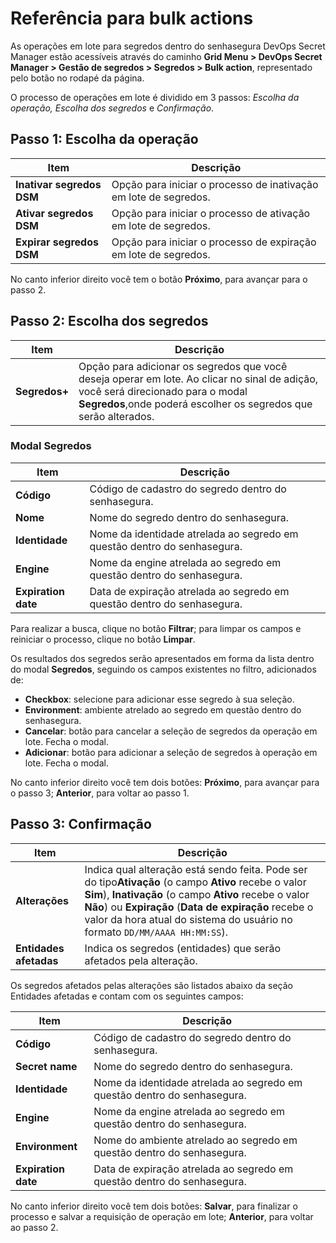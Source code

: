 # Referência para bulk actions

As operações em lote para segredos dentro do senhasegura DevOps Secret Manager estão acessíveis através do caminho **Grid Menu > DevOps Secret Manager > Gestão de segredos > Segredos > Bulk action**, representado pelo botão no rodapé da página.

O processo de operações em lote é dividido em 3 passos: *Escolha da operação, Escolha dos segredos* e *Confirmação*.

## Passo 1: Escolha da operação

| Item                       | Descrição                                                          |
| -------------------------- | -------------------------------------------------------------------- |
| **Inativar segredos DSM** | Opção para iniciar o processo de inativação em lote de segredos. |
| **Ativar segredos DSM**   | Opção para iniciar o processo de ativação em lote de segredos.   |
| **Expirar segredos DSM**  | Opção para iniciar o processo de expiração em lote de segredos.  |

No canto inferior direito você tem o botão **Próximo**, para avançar para o passo 2.

## Passo 2: Escolha dos segredos

| Item                | Descrição                                                                                                                                                                                                    |
| ------------------- | -------------------------------------------------------------------------------------------------------------------------------------------------------------------------------------------------------------- |
| **Segredos+** | Opção para adicionar os segredos que você deseja operar em lote. Ao clicar no sinal de adição, você será direcionado para o modal **Segredos**,onde poderá escolher os segredos que serão alterados. |

### Modal Segredos

| Item                 | Descrição                                                                |
| -------------------- | -------------------------------------------------------------------------- |
| **Código**         | Código de cadastro do segredo dentro do senhasegura.                      |
| **Nome**            | Nome do segredo dentro do senhasegura.                                     |
| **Identidade**      | Nome da identidade atrelada ao segredo em questão dentro do senhasegura.  |
| **Engine**          | Nome da engine atrelada ao segredo em questão dentro do senhasegura.      |
| **Expiration date** | Data de expiração atrelada ao segredo em questão dentro do senhasegura. |

Para realizar a busca, clique no botão **Filtrar**; para limpar os campos e reiniciar o processo, clique no botão **Limpar**.

Os resultados dos segredos serão apresentados em forma da lista dentro do modal **Segredos**, seguindo os campos existentes no filtro, adicionados de:

* **Checkbox**: selecione para adicionar esse segredo à sua seleção.
* **Environment**: ambiente atrelado ao segredo em questão dentro do senhasegura.
* **Cancelar**: botão para cancelar a seleção de segredos da operação em lote. Fecha o modal.
* **Adicionar**: botão para adicionar a seleção de segredos à operação em lote. Fecha o modal.

No canto inferior direito você tem dois botões: **Próximo**, para avançar para o passo 3; **Anterior**, para voltar ao passo 1.

## Passo 3: Confirmação

| Item                         | Descrição                                                                                                                                                                                                                                                                                                                                                             |
| ---------------------------- | ----------------------------------------------------------------------------------------------------------------------------------------------------------------------------------------------------------------------------------------------------------------------------------------------------------------------------------------------------------------------- |
| **Alterações**       | Indica qual alteração está sendo feita. Pode ser do tipo**Ativação** (o campo **Ativo** recebe o valor **Sim**), **Inativação** (o campo **Ativo** recebe o valor **Não**) ou **Expiração** (**Data de expiração** recebe o valor da hora atual do sistema do usuário no formato `DD/MM/AAAA HH:MM:SS`). |
| **Entidades afetadas** | Indica os segredos (entidades) que serão afetados pela alteração.                                                                                                                                                                                                                                                                                                    |

Os segredos afetados pelas alterações são listados abaixo da seção Entidades afetadas e contam com os seguintes campos:

| Item                 | Descrição                                                                |
| -------------------- | -------------------------------------------------------------------------- |
| **Código**         | Código de cadastro do segredo dentro do senhasegura.                      |
| **Secret name**     | Nome do segredo dentro do senhasegura.                                     |
| **Identidade**      | Nome da identidade atrelada ao segredo em questão dentro do senhasegura.  |
| **Engine**          | Nome da engine atrelada ao segredo em questão dentro do senhasegura.      |
| **Environment**     | Nome do ambiente atrelado ao segredo em questão dentro do senhasegura.    |
| **Expiration date** | Data de expiração atrelada ao segredo em questão dentro do senhasegura. |

No canto inferior direito você tem dois botões: **Salvar**, para finalizar o processo e salvar a requisição de operação em lote; **Anterior**, para voltar ao passo 2.